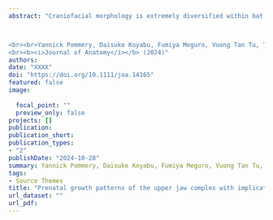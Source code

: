```yaml
---
abstract: "Craniofacial morphology is extremely diversified within bat phylogeny, howevergrowth and development of the palate in bats remains unstudied. The formation ofboth midline and bilateral orofacial clefts in laryngeally echolocating bats, morpholog-ically similar to the syndromic and non-syndromic cleft palate in humans, are not wellunderstood. Developmental series of prenatal samples (n = 128) and adults (n = 10) ofeight bat species (two pteropodids, four rhinolophoids, and two yangochiropterans),and two non-bat mammals (Mus musculus and Erinaceus amurensis), were CT-scannedand cranial bones forming the upper jaw complex were three-dimensionally visualisedto assess whether differences in palate development can be observed across bat phy-logeny. Volumetric data of bones composing the upper jaw complex were measuredto quantify palate growth. The premaxilla is relatively reduced in bats compared toother mammals and its shape is heterogeneous depending on the presence and typeof orofacial cleft across bat phylogeny. The palatine process of premaxillary bonesis lacking in pteropodids and yangochiropterans, whereas the premaxilla is a mobilestructure which is only in contact caudally with the maxilla by a fibrous membrane orsuture in rhinolophoids. In all bats, maxillary bones progressively extend caudally andpalatine bones, in some cases split into three branches, extend caudally so that theyare completely fused to another one medially prior to the birth. Ossification of thevomer and fusion of the maxillary and palatine bones occur earlier in rhinolophoidsthan in pteropodids and yangochiropterans. The vomer ossifies bilaterally from twodifferent ossification centres in yangochiropterans, which is uncommon in other batsand non-bat mammals. Analysis of ontogenetic allometric trajectories of the upperjaw complex revealed faster development of maxillary, vomer, and palatine bones inyangochiropterans compared to other bats, especially rhinolophoids. Ancestral statereconstruction revealed that yangochiropterans have a higher magnitude of changein ossification rate compared to other bats and E. amurensis a lower magnitude com-pared to M. musculus and bats. This study provides new evidence of heterochronicshifts in craniofacial development and growth across bat phylogeny that can improve understanding of the developmental differences characterising nasal and oral emis-sion strategies.



<br><br>Yannick Pommery, Daisuke Koyabu, Fumiya Meguro, Vuong Tan Tu, Thongchai Ngamprasertwong, Thanakul Wannaprasert, <b><u>Taro Nojiri</u></b>, Laura A.B. Wilson
<br><b><i>Journal of Anatomy</i></b> (2024)"
authors:
date: "XXXX"
doi: "https://doi.org/10.1111/joa.14165"
featured: false
image:
 
  focal_point: ""
  preview_only: false
projects: []
publication: 
publication_short: 
publication_types:
- "2"
publishDate: "2024-10-28"
summary: Yannick Pommery, Daisuke Koyabu, Fumiya Meguro, Vuong Tan Tu, Thongchai Ngamprasertwong, Thanakul Wannaprasert, <b><u>Taro Nojiri</u></b>, Laura A.B. Wilson<i>Journal of Anatomy</i></b> (2025)<br><script type="text/javascript" src="https://d1bxh8uas1mnw7.cloudfront.net/assets/embed.js"></script><div class="altmetric-embed" data-badge-type="donut" data-altmetric-id="169752205"></div>
tags:
- Source Themes
title: "Prenatal growth patterns of the upper jaw complex with implications for laryngeal echolocation in bats"
url_dataset: ""
url_pdf: 
---
```

